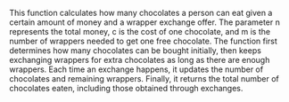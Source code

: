 This function calculates how many chocolates a person can eat given a certain amount of money and a wrapper exchange offer. The parameter n represents the total money, c is the cost of one chocolate, and m is the number of wrappers needed to get one free chocolate. The function first determines how many chocolates can be bought initially, then keeps exchanging wrappers for extra chocolates as long as there are enough wrappers. Each time an exchange happens, it updates the number of chocolates and remaining wrappers. Finally, it returns the total number of chocolates eaten, including those obtained through exchanges.
